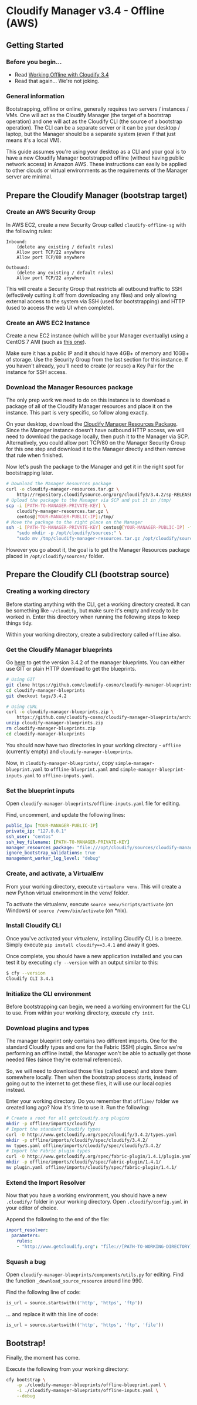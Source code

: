 # Cloudify Manager v3.4 - Offline (AWS)

## Getting Started

### Before you begin...

* Read [Working Offline with Cloudify 3.4](http://getcloudify.org/2017/02/15/working-offline-cloudify.html)
* Read that again... We're not joking.


### General information

Bootstrapping, offline or online, generally requires two servers / instances / VMs. One will act
as the Cloudify Manager (the target of a bootstrap operation) and one will act as the
Cloudify CLI (the source of a bootstrap operation). The CLI can be a separate server or it can
be your desktop / laptop, but the Manager should be a separate system (even if that just means
it's a local VM).

This guide assumes you're using your desktop as a CLI and your goal is to have a
new Cloudify Manager bootstrapped offline (without having public network access) in
Amazon AWS. These instructions can easily be applied to other clouds or virtual
environments as the requirements of the Manager server are minimal.


## Prepare the Cloudify Manager (bootstrap target)

### Create an AWS Security Group

In AWS EC2, create a new Security Group called `cloudify-offline-sg` with the following rules:
```
Inbound:
	(delete any existing / default rules)
	Allow port TCP/22 anywhere
    Allow port TCP/80 anywhere

Outbound:
	(delete any existing / default rules)
	Allow port TCP/22 anywhere
```

This will create a Security Group that restricts all outbound traffic to SSH (effectively
cutting it off from downloading any files) and only allowing external access to the
system via SSH (used for bootstrapping) and HTTP (used to access the web UI when complete).

### Create an AWS EC2 Instance

Create a new EC2 instance (which will be your Manager eventually) using a CentOS 7
AMI (such as [this one](https://aws.amazon.com/marketplace/pp/B00O7WM7QW)).

Make sure it has a public IP and it should have 4GB+ of memory and 10GB+ of storage. Use
the Security Group from the last section for this instance. If you haven't already, you'll
need to create (or reuse) a Key Pair for the instance for SSH access.

### Download the Manager Resources package

The only prep work we need to do on this instance is to download a package of
all of the Cloudify Manager resources and place it on the instance. This part is
very specific, so follow along exactly.

On your desktop, download the [Cloudify Manager Resources Package](http://repository.cloudifysource.org/org/cloudify3/3.4.2/sp-RELEASE/cloudify-manager-resources_3.4.2-sp-b420.tar.gz). Since the Manager instance doesn't have outbound HTTP access, we will need to download
the package locally, then push it to the Manager via SCP. Alternatively, you could allow port TCP/80 on
the Manager Security Group for this one step and download it to the Manager directly and then
remove that rule when finished.

Now let's push the package to the Manager and get it in the right spot for bootstrapping later.

```bash
# Download the Manager Resources package
curl -o cloudify-manager-resources.tar.gz \
	http://repository.cloudifysource.org/org/cloudify3/3.4.2/sp-RELEASE/cloudify-manager-resources_3.4.2-sp-b420.tar.gz
# Upload the package to the Manager via SCP and put it in /tmp/
scp -i [PATH-TO-MANAGER-PRIVATE-KEY] \
	cloudify-manager-resources.tar.gz \
    centos@[YOUR-MANAGER-PUBLIC-IP]:/tmp/
# Move the package to the right place on the Manager
ssh -i [PATH-TO-MANAGER-PRIVATE-KEY] centos@[YOUR-MANAGER-PUBLIC-IP] -t \
	"sudo mkdir -p /opt/cloudify/sources;" \
    "sudo mv /tmp/cloudify-manager-resources.tar.gz /opt/cloudify/sources/;"
```

However you go about it, the goal is to get the Manager Resources package placed in
`/opt/cloudify/sources/` folder.


## Prepare the Cloudify CLI (bootstrap source)

### Creating a working directory

Before starting anything with the CLI, get a working directory created. It can be something
like `~/cloudify`, but make sure it's empty and ready to be worked in. Enter this directory
when running the following steps to keep things tidy.

Within your working directory, create a subdirectory called `offline` also.

### Get the Cloudify Manager blueprints

Go [here](https://github.com/cloudify-cosmo/cloudify-manager-blueprints/tree/3.4.2) to get the
version 3.4.2 of the manager blueprints. You can either use GIT or plain HTTP download to get
the blueprints.

```bash
# Using GIT
git clone https://github.com/cloudify-cosmo/cloudify-manager-blueprints.git
cd cloudify-manager-blueprints
git checkout tags/3.4.2

# Using cURL
curl -o cloudify-manager-blueprints.zip \
	https://github.com/cloudify-cosmo/cloudify-manager-blueprints/archive/3.4.2.zip
unzip cloudify-manager-blueprints.zip
rm cloudify-manager-blueprints.zip
cd cloudify-manager-blueprints
```

You should now have two directories in your working directory - `offline` (currently empty) and `cloudify-manager-blueprints`.

Now, in `cloudify-manager-blueprints/`, copy `simple-manager-blueprint.yaml` to `offline-blueprint.yaml` and `simple-manager-blueprint-inputs.yaml` to `offline-inputs.yaml`.

### Set the blueprint inputs

Open `cloudify-manager-blueprints/offline-inputs.yaml` file for editing.

Find, uncomment, and update the following lines:
```yaml
public_ip: [YOUR-MANAGER-PUBLIC-IP]
private_ip: "127.0.0.1"
ssh_user: "centos"
ssh_key_filename: [PATH-TO-MANAGER-PRIVATE-KEY]
manager_resources_package: "file:///opt/cloudify/sources/cloudify-manager-resources.tar.gz"
ignore_bootstrap_validations: true
management_worker_log_level: "debug"
```

### Create, and activate, a VirtualEnv

From your working directory, execute `virtualenv venv`. This will create a new
Python virtual environment in the venv/ folder.

To activate the virtualenv, execute `source venv/Scripts/activate` (on Windows) or
`source /venv/bin/activate` (on \*nix).

### Install Cloudify CLI

Once you've activated your virtualenv, installing Cloudify CLI is a breeze. Simply
execute `pip install cloudify==3.4.1` and away it goes.

Once complete, you should have a new application installed and you can test it by
executing `cfy --version` with an output similar to this:
```bash
$ cfy --version
Cloudify CLI 3.4.1
```

### Initialize the CLI environment

Before bootstrapping can begin, we need a working environment for the CLI to use. From within
your working directory, execute `cfy init`.

### Download plugins and types

The manager blueprint only contains two different imports. One for the standard Cloudify
types and one for the Fabric (SSH) plugin. Since we're performing an offline install, the
Manager won't be able to actually get those needed files (since they're external references).

So, we will need to download those files (called specs) and store them somewhere locally. Then
when the bootstrap process starts, instead of going out to the internet to get these files, it will
use our local copies instead.

Enter your working directory. Do you remember that `offline/` folder we created long ago? Now it's time to use it. Run the following:

```bash
# Create a root for all getcloudify.org plugins
mkdir -p offline/imports/cloudify/
# Import the standard Cloudify types
curl -O http://www.getcloudify.org/spec/cloudify/3.4.2/types.yaml
mkdir -p offline/imports/cloudify/spec/cloudify/3.4.2/
mv types.yaml offline/imports/cloudify/spec/cloudify/3.4.2/
# Import the Fabric plugin types
curl -O http://www.getcloudify.org/spec/fabric-plugin/1.4.1/plugin.yaml
mkdir -p offline/imports/cloudify/spec/fabric-plugin/1.4.1/
mv plugin.yaml offline/imports/cloudify/spec/fabric-plugin/1.4.1/
```

### Extend the Import Resolver

Now that you have a working environment, you should have a new `.cloudify/` folder in your
working directory. Open `.cloudify/config.yaml` in your editor of choice.

Append the following to the end of the file:
```yaml
import_resolver:
  parameters:
    rules:
    - "http://www.getcloudify.org": "file://[PATH-TO-WORKING-DIRECTORY]/offline/imports/cloudify"
```

### Squash a bug

Open `cloudify-manager-blueprints/components/utils.py` for editing. Find the function
`_download_source_resource` around line 990.

Find the following line of code:
```python
is_url = source.startswith(('http', 'https', 'ftp'))
```

... and replace it with this line of code:
```python
is_url = source.startswith(('http', 'https', 'ftp', 'file'))
```


## Bootstrap!

Finally, the moment has come.

Execute the following from your working directory:
```bash
cfy bootstrap \
	-p ./cloudify-manager-blueprints/offline-blueprint.yaml \
	-i ./cloudify-manager-blueprints/offline-inputs.yaml \
    --debug
```
